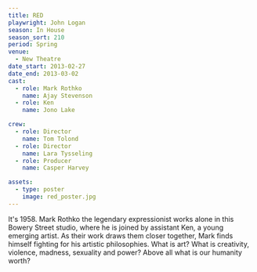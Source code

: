 ```yaml
---
title: RED
playwright: John Logan
season: In House
season_sort: 210
period: Spring
venue:
  - New Theatre
date_start: 2013-02-27
date_end: 2013-03-02
cast:
  - role: Mark Rothko
    name: Ajay Stevenson
  - role: Ken
    name: Jono Lake

crew:
  - role: Director
    name: Tom Tolond
  - role: Director
    name: Lara Tysseling
  - role: Producer
    name: Casper Harvey

assets:
  - type: poster
    image: red_poster.jpg
---
```


It's 1958. Mark Rothko the legendary expressionist works alone in this Bowery Street studio, where he is joined by assistant Ken, a young emerging artist. As their work draws them closer together, Mark finds himself fighting for his artistic philosophies. What is art? What is creativity, violence, madness, sexuality and power? Above all what is our humanity worth?
